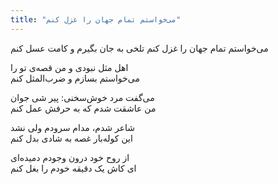 ```yaml
---
title: "می‌خواستم تمام جهان را غزل کنم"
---
```

می‌خواستم تمام جهان را غزل کنم
تلخی به جان بگیرم و کامت عسل کنم  

اهل مثل نبودی و من قصه‌ی تو را  
می‌خواستم بسازم و ضرب‌المثل کنم  

می‌گفت مرد خوش‌سخنی: پیر شی جوان  
من عاشقت شدم که به حرفش عمل کنم  

شاعر شدم، مدام سرودم ولی نشد  
این کوله‌بار غصه به شادی بدل کنم  

از روح خود درون وجودم دمیده‌ای  
ای کاش یک دقیقه خودم را بغل کنم  
